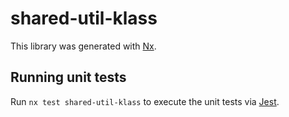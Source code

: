 # shared-util-klass

This library was generated with [Nx](https://nx.dev).

## Running unit tests

Run `nx test shared-util-klass` to execute the unit tests via [Jest](https://jestjs.io).
